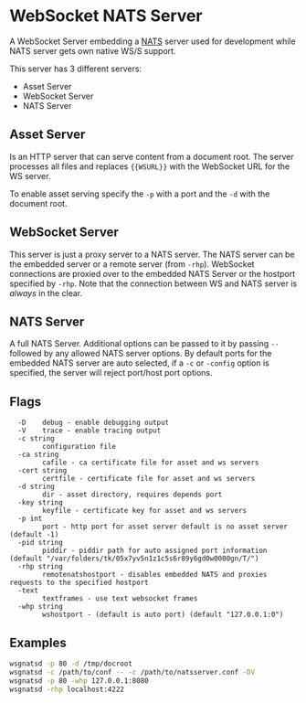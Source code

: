 # WebSocket NATS Server

A WebSocket Server embedding a [NATS](https://nats.io/) server used for development
while NATS server gets own native WS/S support.

This server has 3 different servers:

- Asset Server
- WebSocket Server
- NATS Server


## Asset Server

Is an HTTP server that can serve content from a document root. The server processes all files 
and replaces `{{WSURL}}` with the WebSocket URL for the WS server.

To enable asset serving specify the `-p` with a port and the `-d` with the document root.


## WebSocket Server

This server is just a proxy server to a NATS server. The NATS server can be the embedded
server or a remote server (from `-rhp`). WebSocket connections are proxied over to the
embedded NATS Server or the hostport specified by `-rhp`. Note that the connection between
WS and NATS server is *always* in the clear.


## NATS Server

A full NATS Server. Additional options can be passed to it by passing `--` followed by any
allowed NATS server options. By default ports for the embedded NATS server are auto selected,
if a `-c` or `-config` option is specified, the server will reject port/host port options.


## Flags
```
  -D	debug - enable debugging output
  -V	trace - enable tracing output
  -c string
    	configuration file
  -ca string
    	cafile - ca certificate file for asset and ws servers
  -cert string
    	certfile - certificate file for asset and ws servers
  -d string
    	dir - asset directory, requires depends port
  -key string
    	keyfile - certificate key for asset and ws servers
  -p int
    	port - http port for asset server default is no asset server (default -1)
  -pid string
    	piddir - piddir path for auto assigned port information (default "/var/folders/tk/05x7yv5n1z1c5s6r89y6gd0w0000gn/T/")
  -rhp string
    	remotenatshostport - disables embedded NATS and proxies requests to the specified hostport
  -text
    	textframes - use text websocket frames
  -whp string
    	wshostport - (default is auto port) (default "127.0.0.1:0")
```

## Examples

```bash
wsgnatsd -p 80 -d /tmp/docroot
wsgnatsd -c /path/to/conf -- -c /path/to/natsserver.conf -DV
wsgnatsd -p 80 -whp 127.0.0.1:8080
wsgnatsd -rhp localhost:4222
```



